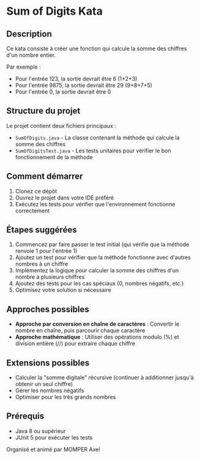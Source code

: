 # Sum of Digits Kata

## Description
Ce kata consiste à créer une fonction qui calcule la somme des chiffres d'un nombre entier.

Par exemple :
- Pour l'entrée 123, la sortie devrait être 6 (1+2+3)
- Pour l'entrée 9875, la sortie devrait être 29 (9+8+7+5)
- Pour l'entrée 0, la sortie devrait être 0

## Structure du projet
Le projet contient deux fichiers principaux :
- `SumOfDigits.java` - La classe contenant la méthode qui calcule la somme des chiffres
- `SumOfDigitsTest.java` - Les tests unitaires pour vérifier le bon fonctionnement de la méthode

## Comment démarrer
1. Clonez ce dépôt
2. Ouvrez le projet dans votre IDE préféré
3. Exécutez les tests pour vérifier que l'environnement fonctionne correctement

## Étapes suggérées
1. Commencez par faire passer le test initial (qui vérifie que la méthode renvoie 1 pour l'entrée 1)
2. Ajoutez un test pour vérifier que la méthode fonctionne avec d'autres nombres à un chiffre
3. Implémentez la logique pour calculer la somme des chiffres d'un nombre à plusieurs chiffres
4. Ajoutez des tests pour les cas spéciaux (0, nombres négatifs, etc.)
5. Optimisez votre solution si nécessaire

## Approches possibles
- **Approche par conversion en chaîne de caractères** : Convertir le nombre en chaîne, puis parcourir chaque caractère
- **Approche mathématique** : Utiliser des opérations modulo (%) et division entière (//) pour extraire chaque chiffre

## Extensions possibles
- Calculer la "somme digitale" récursive (continuer à additionner jusqu'à obtenir un seul chiffre)
- Gérer les nombres négatifs
- Optimiser pour les très grands nombres

## Prérequis
- Java 8 ou supérieur
- JUnit 5 pour exécuter les tests

Organisé et animé par MOMPER Axel
